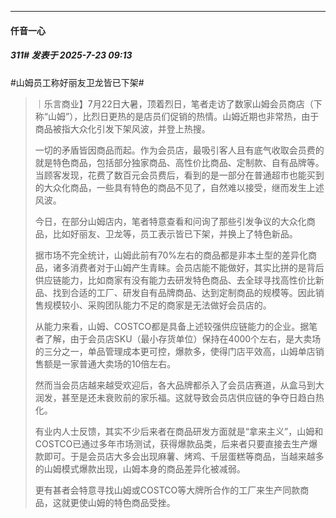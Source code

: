 ﻿
*****

####  仟音一心  
##### 311#       发表于 2025-7-23 09:13

#山姆员工称好丽友卫龙皆已下架#<blockquote>｜乐言商业】7月22日大暑，顶着烈日，笔者走访了数家山姆会员商店（下称“山姆”），比烈日更热的是店员们促销的热情。山姆近期也非常热，由于商品被指大众化引发下架风波，并登上热搜。

一切的矛盾皆因商品而起。作为会员店，最吸引客人且有底气收取会员费的就是特色商品，包括部分独家商品、高性价比商品、定制款、自有品牌等。当顾客发现，花费了数百元会员费后，看到的是一部分在普通超市也能买到的大众化商品，一些具有特色的商品不见了，自然难以接受，继而发生上述风波。

今日，在部分山姆店内，笔者特意查看和问询了那些引发争议的大众化商品，比如好丽友、卫龙等，员工表示皆已下架，并换上了特色新品。

据市场不完全统计，山姆此前有70%左右的商品都是非本土型的差异化商品，诸多消费者对于山姆产生青睐。会员店能不能做好，其实比拼的是背后供应链能力，比如商家有没有能力去研发特色商品、去全球寻找高性价比新品、找到合适的工厂、研发自有品牌商品、达到定制商品的规模等。因此销售规模较小、采购团队能力不足的商家是无法做好会员店的。

从能力来看，山姆、COSTCO都是具备上述较强供应链能力的企业。据笔者了解，由于会员店SKU（最小存货单位）保持在4000个左右，是大卖场的三分之一，单品管理成本更可控，爆款多，使得门店平效高，山姆单店销售额是一家普通大卖场的10倍左右。

然而当会员店越来越受欢迎后，各大品牌都杀入了会员店赛道，从盒马到大润发，甚至是还未衰败前的家乐福。这就导致会员店供应链的争夺日趋白热化。

有业内人士反馈，其实不少后来者在商品研发方面就是“拿来主义”，山姆和COSTCO已通过多年市场测试，获得爆款品类，后来者只要直接去生产爆款即可。于是会员店大多会出现麻薯、烤鸡、千层蛋糕等商品，当越来越多的山姆模式爆款出现，山姆本身的商品差异化被减弱。

更有甚者会特意寻找山姆或COSTCO等大牌所合作的工厂来生产同款商品，这就更使山姆的特色商品受挫。</blockquote>

